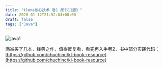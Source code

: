 ```yaml
---
title: "《Java核心技术 卷1 原书11版》"
date: 2020-01-12T21:52:04+08:00
draft: false
tags: ["Java"]
---
```


![java1](/img/java1.jpg)

满减买了几本，经典之作，值得反复看，看完再入手卷2，书中部分实践代码：[https://github.com/chuchinc/kl-book-resource](https://github.com/chuchinc/kl-book-resource)
